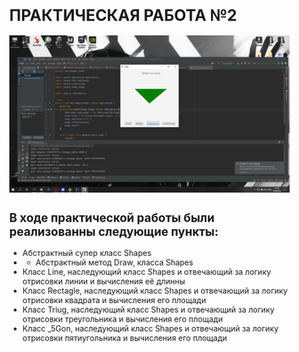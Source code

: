 # ПРАКТИЧЕСКАЯ РАБОТА №2
![ОКНО ПРОГРАММЫ](1.png)
## В ходе практической работы были реализованны следующие пункты:
- Абстрактный супер класс Shapes
- - Абстрактный метод Draw, класса Shapes
- Класс Line, наследующий класс Shapes и отвечающий за логику отрисовки линии и вычисления её длинны
- Класс Rectagle, наследующий класс Shapes и отвечающий за логику отрисовки квадрата и вычисления его площади
- Класс Triug, наследующий класс Shapes и отвечающий за логику отрисовки треугольника и вычисления его площади
- Класс _5Gon, наследующий класс Shapes и отвечающий за логику отрисовки пятиугольника и вычисления его площади
